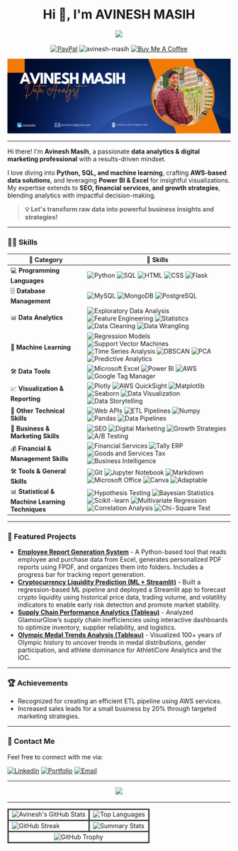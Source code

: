 <h1 align="center">Hi 👋, I'm AVINESH MASIH</h1>
<p align="center">
  <a href="https://github.com/avinesh-masih">
    <img src="https://readme-typing-svg.demolab.com/?lines=%F0%9F%9A%80+Welcome+to+My+GitHub+Profile!+%F0%9F%91%8B&font=Fira%20Code&center=true&width=600&height=50&color=ceff18&vCenter=true&pause=1000&size=24" />
  </a>
</p>

<p align="center"><a href="https://paypal.me/AVINESHMASIH" target="_blank">  <img src="https://img.shields.io/badge/PayPal-009CDE?style=flat&logo=paypal&logoColor=white" alt="PayPal"/></a>  <img src="https://komarev.com/ghpvc/?username=avinesh-masih&label=Profile%20views&color=green&style=flat" alt="avinesh-masih" />  <a href="https://buymeacoffee.com/avineshlko" target="_blank"><img src="https://img.shields.io/badge/Buy%20Me%20A%20Coffee-F5DD64?style=flat&logo=buy-me-a-coffee&logoColor=white" alt="Buy Me A Coffee"/></a></p>

![Banner](assets/banner.png)

---

Hi there! I'm **Avinesh Masih**, a passionate **data analytics & digital marketing professional** with a results-driven mindset.  

I love diving into **Python, SQL, and machine learning**, crafting **AWS-based data solutions**, and leveraging **Power BI & Excel** for insightful visualizations. My expertise extends to **SEO, financial services, and growth strategies**, blending analytics with impactful decision-making.  

> **💡 Let's transform raw data into powerful business insights and strategies!**  

---

### 🧑‍💻 Skills 

| 🚀 **Category**                     | 🎯 **Skills** |
|----------------------------------|-------------------------------------------------------------------------------------------------------------------------------------------------------------------------------------------------------------------------------------------------------------------------------------------------------------|
| 💻 **Programming Languages**        | ![Python](https://img.shields.io/badge/Python-3670A0?style=flat&logo=python&logoColor=white) ![SQL](https://img.shields.io/badge/SQL-CC2927?style=flat&logo=microsoftsqlserver&logoColor=white) ![HTML](https://img.shields.io/badge/HTML-E34F26?style=flat&logo=html5&logoColor=white) ![CSS](https://img.shields.io/badge/CSS-1572B6?style=flat&logo=css3&logoColor=white) ![Flask](https://img.shields.io/badge/Flask-000000?style=flat&logo=flask&logoColor=white) |
| 🗄️ **Database Management**          | ![MySQL](https://img.shields.io/badge/MySQL-4479A1?style=flat&logo=mysql&logoColor=white) ![MongoDB](https://img.shields.io/badge/MongoDB-47A248?style=flat&logo=mongodb&logoColor=white) ![PostgreSQL](https://img.shields.io/badge/PostgreSQL-336791?style=flat&logo=postgresql&logoColor=white) |
| 📊 **Data Analytics**               | ![Exploratory Data Analysis](https://img.shields.io/badge/Exploratory%20Data%20Analysis-ffcc00?style=flat) ![Feature Engineering](https://img.shields.io/badge/Feature%20Engineering-2DBE60?style=flat) ![Statistics](https://img.shields.io/badge/Statistics-A12312?style=flat) ![Data Cleaning](https://img.shields.io/badge/Data%20Cleaning-004D40?style=flat) ![Data Wrangling](https://img.shields.io/badge/Data%20Wrangling-8B0000?style=flat) |
| 🤖 **Machine Learning**             | ![Regression Models](https://img.shields.io/badge/Regression%20Models-0176C2?style=flat) ![Support Vector Machines](https://img.shields.io/badge/Support%20Vector%20Machines-00C4FF?style=flat) ![Time Series Analysis](https://img.shields.io/badge/Time%20Series%20Analysis-8E44AD?style=flat) ![DBSCAN](https://img.shields.io/badge/DBSCAN-1B4F72?style=flat) ![PCA](https://img.shields.io/badge/PCA-FF5733?style=flat) ![Predictive Analytics](https://img.shields.io/badge/Predictive%20Analytics-800000?style=flat) |
| 🛠️ **Data Tools**                   | ![Microsoft Excel](https://img.shields.io/badge/Microsoft%20Excel-217346?style=flat&logo=microsoftexcel&logoColor=white) ![Power BI](https://img.shields.io/badge/Power%20BI-F2C811?style=flat&logo=powerbi&logoColor=black) ![AWS](https://img.shields.io/badge/AWS-232F3E?style=flat&logo=amazonaws&logoColor=white) ![Google Tag Manager](https://img.shields.io/badge/Google%20Tag%20Manager-4285F4?style=flat&logo=googletagmanager&logoColor=white) |
| 📈 **Visualization & Reporting**    | ![Plotly](https://img.shields.io/badge/Plotly-3F4E88?style=flat&logo=plotly&logoColor=white) ![AWS QuickSight](https://img.shields.io/badge/AWS%20QuickSight-FF9900?style=flat&logo=amazonaws&logoColor=white) ![Matplotlib](https://img.shields.io/badge/Matplotlib-11557C?style=flat) ![Seaborn](https://img.shields.io/badge/Seaborn-009688?style=flat) ![Data Visualization](https://img.shields.io/badge/Data%20Visualization-4A235A?style=flat) ![Data Storytelling](https://img.shields.io/badge/Data%20Storytelling-FF5733?style=flat) |
| 🔧 **Other Technical Skills**       | ![Web APIs](https://img.shields.io/badge/Web%20APIs-1A237E?style=flat) ![ETL Pipelines](https://img.shields.io/badge/ETL%20Pipelines-009688?style=flat) ![Numpy](https://img.shields.io/badge/Numpy-013243?style=flat&logo=numpy&logoColor=white) ![Pandas](https://img.shields.io/badge/Pandas-150458?style=flat&logo=pandas&logoColor=white) ![Data Pipelines](https://img.shields.io/badge/Data%20Pipelines-8E44AD?style=flat) |
| 📢 **Business & Marketing Skills**  | ![SEO](https://img.shields.io/badge/SEO-FF9900?style=flat) ![Digital Marketing](https://img.shields.io/badge/Digital%20Marketing-3b5998?style=flat) ![Growth Strategies](https://img.shields.io/badge/Growth%20Strategies-2C3333?style=flat) ![A/B Testing](https://img.shields.io/badge/A%2FB%20Testing-007ACC?style=flat) |
| 💰 **Financial & Management Skills**| ![Financial Services](https://img.shields.io/badge/Financial%20Services-34495E?style=flat) ![Tally ERP](https://img.shields.io/badge/Tally%20ERP-7DCEA0?style=flat) ![Goods and Services Tax](https://img.shields.io/badge/GST-FF7F50?style=flat) ![Business Intelligence](https://img.shields.io/badge/Business%20Intelligence-4A235A?style=flat) |
| 🛠️ **Tools & General Skills**       | ![Git](https://img.shields.io/badge/Git-F05032?style=flat&logo=git&logoColor=white) ![Jupyter Notebook](https://img.shields.io/badge/Jupyter%20Notebook-F37626?style=flat&logo=jupyter&logoColor=white) ![Markdown](https://img.shields.io/badge/Markdown-000000?style=flat&logo=markdown&logoColor=white) ![Microsoft Office](https://img.shields.io/badge/Microsoft%20Office-D83B01?style=flat&logo=microsoftoffice&logoColor=white) ![Canva](https://img.shields.io/badge/Canva-00C4CC?style=flat&logo=canva&logoColor=white) ![Adaptable](https://img.shields.io/badge/Easily%20Adaptable-8E44AD?style=flat) |
| 📊 **Statistical & Machine Learning Techniques** | ![Hypothesis Testing](https://img.shields.io/badge/Hypothesis%20Testing-007ACC?style=flat) ![Bayesian Statistics](https://img.shields.io/badge/Bayesian%20Statistics-343A40?style=flat) ![Scikit-learn](https://img.shields.io/badge/Scikit--learn-F7931E?style=flat&logo=scikitlearn&logoColor=white) ![Multivariate Regression](https://img.shields.io/badge/Multivariate%20Regression-6A0DAD?style=flat) ![Correlation Analysis](https://img.shields.io/badge/Correlation%20Analysis-1E8449?style=flat) ![Chi-Square Test](https://img.shields.io/badge/Chi--Square%20Test-9C640C?style=flat) |


---

### 🌟 Featured Projects
- **[Employee Report Generation System](https://github.com/avinesh-masih/employee-report-generator)** - A Python-based tool that reads employee and purchase data from Excel, generates personalized PDF reports using FPDF, and organizes them into folders. Includes a progress bar for tracking report generation.
- **[Cryptocurrency Liquidity Prediction (ML + Streamlit)](https://crypto-liquidity-prediction.streamlit.app/)** - Built a regression-based ML pipeline and deployed a Streamlit app to forecast crypto liquidity using historical price data, trading volume, and volatility indicators to enable early risk detection and promote market stability.
- **[Supply Chain Performance Analytics (Tableau)](https://github.com/avinesh-masih/Data-Analytics-Assignment/tree/main/Supply-Chain-Performance-Analytics-for-GlamourGlow-Cosmetics)** - Analyzed GlamourGlow’s supply chain inefficiencies using interactive dashboards to optimize inventory, supplier reliability, and logistics.
- **[Olympic Medal Trends Analysis (Tableau)](https://github.com/avinesh-masih/Data-Analytics-Assignment/tree/main/Analysis-of-Olympic-Medal-Trends)** - Visualized 100+ years of Olympic history to uncover trends in medal distributions, gender participation, and athlete dominance for AthletiCore Analytics and the IOC.

---

### 🏆 Achievements
- Recognized for creating an efficient ETL pipeline using AWS services.
- Increased sales leads for a small business by 20% through targeted marketing strategies.

---

### 📝 Contact Me
Feel free to connect with me via:

[![LinkedIn](https://img.shields.io/badge/LinkedIn-0077B5?style=for-the-badge&logo=linkedin&logoColor=white)](https://www.linkedin.com/in/avineshlko/) [![Portfolio](https://img.shields.io/badge/Portfolio-000000?style=for-the-badge&logo=githubpages&logoColor=white)](https://avinesh-masih.github.io/) [![Email](https://img.shields.io/badge/Email-D14836?style=for-the-badge&logo=gmail&logoColor=white)](mailto:skmasih11@gmail.com)

---
<p align="center">
  <img src="https://img.shields.io/badge/Thank%20you%20for%20visiting%20my%20GitHub%20profile!-Let's%20build%20something%20amazing%20together.%20🚀-0A66C2?style=for-the-badge">
</p>

---

<!-- GitHub Stats in Grid -->
<div align="center">

<table>
  <tr>
    <td style="border:3px solid #444;">
      <img src="https://github-readme-stats.vercel.app/api?username=avinesh-masih&show_icons=true&theme=radical" alt="Avinesh's GitHub Stats" height="180em" />
    </td>
    <td style="border:3px solid #444;">
      <img src="https://github-readme-stats.vercel.app/api/top-langs/?username=avinesh-masih&layout=compact&theme=radical" alt="Top Languages" height="180em" />
    </td>
  </tr>
  <tr>
    <td style="border:3px solid #444;">
      <img src="https://github-readme-streak-stats.herokuapp.com/?user=avinesh-masih&theme=radical" alt="GitHub Streak" height="180em" />
    </td>
    <td style="border:3px solid #444;">
      <img src="http://github-profile-summary-cards.vercel.app/api/cards/stats?username=avinesh-masih&theme=radical" alt="Summary Stats" height="180em" />
    </td>
  </tr>
  <tr>
    <td colspan="2" align="center" style="border:3px solid #444;">
      <img src="https://github-profile-trophy.vercel.app/?username=avinesh-masih&theme=radical&no-frame=true&row=1&column=6" alt="GitHub Trophy" />
    </td>
  </tr>
</table>

</div>


